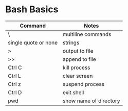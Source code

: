# Bash Basics

| Command | Notes |
| --- | --- |
|  \  | multiline commands | 
| single quote or none | strings |
|  >  | output to file |
| >> | append to file |
| Ctrl C | kill process |
| Ctrl L | clear screen |
| Ctrl z | suspend process |
| Ctrl D | exit shell |
| pwd | show name of directory |